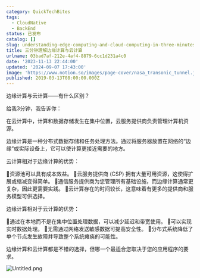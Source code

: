 ```yaml
---
category: QuickTechBites
tags:
  - CloudNative
  - BackEnd
status: 已发布
catalog: []
slug: understanding-edge-computing-and-cloud-computing-in-three-minutes
title: 三分钟理解边缘计算与云计算
urlname: 03bad7af-212e-4af4-8879-6cc1d231a4c0
date: '2023-11-13 22:44:00'
updated: '2024-09-07 17:43:00'
image: 'https://www.notion.so/images/page-cover/nasa_transonic_tunnel.jpg'
published: 2019-03-13T08:00:00.000Z
---
```


边缘计算与云计算——有什么区别？


给我3分钟，我告诉你：


在云计算中，计算和数据存储发生在集中位置，云服务提供商负责管理计算机资源。


边缘计算是一种分布式数据存储和任务处理方法。通过将服务器放置在网络的“边缘”或实际设备上，它可以使计算更接近需要的地方。


云计算相对于边缘计算的优势：


🔹资源池可以具有成本效益。
🔹云服务提供商 (CSP) 拥有大量可用资源，这使得扩展或缩减变得简单。
🔹通信服务提供商为您管理所有基础设施，而边缘计算通常更复杂，因此更需要实践。
🔹云计算存在的时间较长，这意味着有更多的提供商和服务模型可供选择。


边缘计算相对于云计算的优势：


🔸通过在本地而不是在集中位置处理数据，可以减少延迟和带宽使用。
🔸可以实现实时数据处理。
🔸无需通过网络发送敏感数据可提高安全性。
🔸分布式系统降低了单个节点发生故障并导致整个系统瘫痪的可能性。


边缘计算和云计算都是不错的选择，但哪一个最适合您取决于您的应用程序的要求。


![Untitled.png](https://prod-files-secure.s3.us-west-2.amazonaws.com/5d24fe63-e567-4804-86f9-9fdc62e13082/13581d9b-f241-4af1-9995-cb87504adaf1/Untitled.png?X-Amz-Algorithm=AWS4-HMAC-SHA256&X-Amz-Content-Sha256=UNSIGNED-PAYLOAD&X-Amz-Credential=ASIAZI2LB4665RJSANSE%2F20250418%2Fus-west-2%2Fs3%2Faws4_request&X-Amz-Date=20250418T213458Z&X-Amz-Expires=3600&X-Amz-Security-Token=IQoJb3JpZ2luX2VjEPX%2F%2F%2F%2F%2F%2F%2F%2F%2F%2FwEaCXVzLXdlc3QtMiJHMEUCIQD0EhHJwg1Sr5EMvmv%2BltLHmbJ%2B7uXAGHp1RdVKKlKiVAIgMsHocfZ8DypbGVPiUoGkDLCMxI8aPlyGIuXj0UjVujwq%2FwMIfhAAGgw2Mzc0MjMxODM4MDUiDEVlkkdW0rXdWX6QcircAzMAhas%2Bec6OEPKI4G92hqiz6ItG1W4Hm8cThgCpnSsSMPgIa0uoUKlBvE8IM8kGGA3NeOf9I2KD4F2QAaJKPNa03XYooPsx2KxznFaJ54CHj6yMilxoYRY%2FYDrAmnToSBWxcVaz54PYAG5Qf1nFuoqNGD8D5WFuxCLFAvGN5IrNFD%2F1WU0xhDjzXgW4U%2F9nz7x1qc47XXiSK2XoYEgMfOGfMQQ7fPh1Crb3TM4iCvNkmF0Jasw%2Bt76gm5tUYoAeeuPZXQXj%2F2CKlBt9FUYadPS%2FOtYus%2FeOFIroIY7mUkXapfmqVxwK4yFgml5XvfwW3tPhT%2FoPbjbZoyOnpiJW%2BiW0nl56i6nIa222r5E7zKfuM1zauNEbMQSY45HDWco%2FRCb%2BQZfLUzfI59ZhQD4id1RBbuFSNyfA4OCcD%2BHh0zTLA6MIfYrCszy7DT2ScxOzWrfz4Gb%2FvuVsuMFMGp3Q4Ii3xAoE1eSen4gVCzPSngUGp2bVQuhy7cp8Rj0sfWqTlQgobnoNo7t9wpc6qntVbq8aW6Jbj1gjWGTwokXzmvofS5tCF%2F6WnD8g97HAKR9mvtnlyTwLMKzisdmjQ00EV7L%2FWnO%2FY8y%2BDCdCHC78k4uQyjsV8tXfHB6cqZt%2BMM%2F8isAGOqUBOirEbMGdpQnhHanjsgkEYGwGM4ZPet%2BpZdCewiJydg2FOcPBAX6r4o%2BsVZzdKXU4nxKjNF1hc8se3pwKHn7jC6SGgsKYK9LRPSVoHTRKFq%2FrjyBdITSsdUgwRA4XwgSAzz59skLQ0u3c05E8AWNE6uW3CBb45OU05SVYZNpar69QwVwL%2FC66esjciv1XIOh8XNDSAx4TETdKXEoXIQACpoxN7PRy&X-Amz-Signature=46fb5aa5245d4c1500422b3375d3fd72a73bb2861ba9d6615874f3d5699753d4&X-Amz-SignedHeaders=host&x-id=GetObject)

